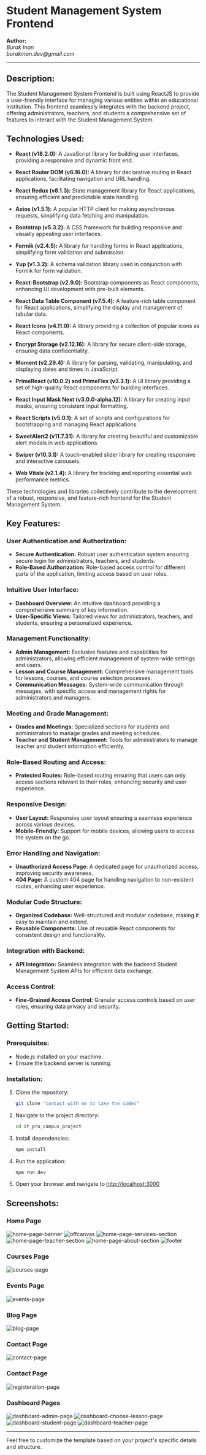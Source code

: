 # Student Management System Frontend 

**Author:**  
_Burak Inan_   
_burakinan.dev@gmail.com_

---

## Description:

The Student Management System Frontend is built using ReactJS to provide a user-friendly interface for managing various entities within an educational institution. This frontend seamlessly integrates with the backend project, offering administrators, teachers, and students a comprehensive set of features to interact with the Student Management System.

## Technologies Used:

- **React (v18.2.0):** A JavaScript library for building user interfaces, providing a responsive and dynamic front end.

- **React Router DOM (v6.16.0):** A library for declarative routing in React applications, facilitating navigation and URL handling.

- **React Redux (v8.1.3):** State management library for React applications, ensuring efficient and predictable state handling.

- **Axios (v1.5.1):** A popular HTTP client for making asynchronous requests, simplifying data fetching and manipulation.

- **Bootstrap (v5.3.2):** A CSS framework for building responsive and visually appealing user interfaces.

- **Formik (v2.4.5):** A library for handling forms in React applications, simplifying form validation and submission.

- **Yup (v1.3.2):** A schema validation library used in conjunction with Formik for form validation.

- **React-Bootstrap (v2.9.0):** Bootstrap components as React components, enhancing UI development with pre-built elements.

- **React Data Table Component (v7.5.4):** A feature-rich table component for React applications, simplifying the display and management of tabular data.

- **React Icons (v4.11.0):** A library providing a collection of popular icons as React components.

- **Encrypt Storage (v2.12.16):** A library for secure client-side storage, ensuring data confidentiality.

- **Moment (v2.29.4):** A library for parsing, validating, manipulating, and displaying dates and times in JavaScript.

- **PrimeReact (v10.0.2) and PrimeFlex (v3.3.1):** A UI library providing a set of high-quality React components for building interfaces.

- **React Input Mask Next (v3.0.0-alpha.12):** A library for creating input masks, ensuring consistent input formatting.

- **React Scripts (v5.0.1):** A set of scripts and configurations for bootstrapping and managing React applications.

- **SweetAlert2 (v11.7.31):** A library for creating beautiful and customizable alert modals in web applications.

- **Swiper (v10.3.1):** A touch-enabled slider library for creating responsive and interactive carousels.

- **Web Vitals (v2.1.4):** A library for tracking and reporting essential web performance metrics.

These technologies and libraries collectively contribute to the development of a robust, responsive, and feature-rich frontend for the Student Management System.


## Key Features:

### User Authentication and Authorization:

- **Secure Authentication:** Robust user authentication system ensuring secure login for administrators, teachers, and students.
- **Role-Based Authorization:** Role-based access control for different parts of the application, limiting access based on user roles.

### Intuitive User Interface:

- **Dashboard Overview:** An intuitive dashboard providing a comprehensive summary of key information.
- **User-Specific Views:** Tailored views for administrators, teachers, and students, ensuring a personalized experience.

### Management Functionality:

- **Admin Management:** Exclusive features and capabilities for administrators, allowing efficient management of system-wide settings and users.
- **Lesson and Course Management:** Comprehensive management tools for lessons, courses, and course selection processes.
- **Communication Messages:** System-wide communication through messages, with specific access and management rights for administrators and managers.

### Meeting and Grade Management:

- **Grades and Meetings:** Specialized sections for students and administrators to manage grades and meeting schedules.
- **Teacher and Student Management:** Tools for administrators to manage teacher and student information efficiently.

### Role-Based Routing and Access:

- **Protected Routes:** Role-based routing ensuring that users can only access sections relevant to their roles, enhancing security and user experience.

### Responsive Design:

- **User Layout:** Responsive user layout ensuring a seamless experience across various devices.
- **Mobile-Friendly:** Support for mobile devices, allowing users to access the system on the go.

### Error Handling and Navigation:

- **Unauthorized Access Page:** A dedicated page for unauthorized access, improving security awareness.
- **404 Page:** A custom 404 page for handling navigation to non-existent routes, enhancing user experience.

### Modular Code Structure:

- **Organized Codebase:** Well-structured and modular codebase, making it easy to maintain and extend.
- **Reusable Components:** Use of reusable React components for consistent design and functionality.

### Integration with Backend:

- **API Integration:** Seamless integration with the backend Student Management System APIs for efficient data exchange.

### Access Control:

- **Fine-Grained Access Control:** Granular access controls based on user roles, ensuring data privacy and security.



## Getting Started:

### Prerequisites:

- Node.js installed on your machine.
- Ensure the backend server is running.

### Installation:

1. Clone the repository:

    ```bash
    git clone "contact with me to take the codes"
    ```

2. Navigate to the project directory:

    ```bash
    cd it_pro_campus_project
    ```

3. Install dependencies:

    ```bash
    npm install
    ```

4. Run the application:

    ```bash
    npm run dev
    ```

5. Open your browser and navigate to [http://localhost:3000](http://localhost:3000)
## Screenshots:

### Home Page
![home-page-banner](./images/home-page-banner.png)
![offcanvas](./images/home-page-offcanvas.png)
![home-page-services-section](./images/home-page-services-section.png)
![home-page-teacher-section](./images/home-page-teacher-section.png)
![home-page-about-section](./images/home-page-about-section.png)
![footer](./images/home-page-footer.png)

### Courses Page
![courses-page](./images/courses-page.png)

### Events Page
![events-page](./images/events-page.png)

### Blog Page
![blog-page](./images/blog-page.png)

### Contact Page
![contact-page](./images/contact-page.png)

### Contact Page
![registeration-page](./images/registeration-page.png)

### Dashboard Pages
![dashboard-admin-page](./images/dashboard-admin-page.png)
![dashboard-choose-lesson-page](./images/dashboard-choose-lesson-page.png)
![dashboard-student-page](./images/dashboard-student-page.png)
![dashboard-teacher-page](./images/dashboard-teacher-page.png)

---

Feel free to customize the template based on your project's specific details and structure.